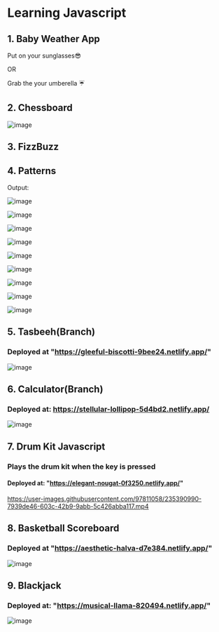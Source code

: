 # Learning Javascript

## 1. Baby Weather App

  Put on your sunglasses😎  
  
  OR

  Grab the your umberella ☔

## 2. Chessboard

![image](https://user-images.githubusercontent.com/97811058/231553191-cf718ec7-1e0b-4bd6-8b63-4619820acd55.png)
## 3. FizzBuzz

## 4. Patterns

Output: 

![image](https://user-images.githubusercontent.com/97811058/231583496-0a599194-a8a9-4e4d-bf86-b94f9d8de94c.png)

![image](https://user-images.githubusercontent.com/97811058/231583609-708d078b-e3d0-43fe-82f6-466c0be27c30.png)

![image](https://user-images.githubusercontent.com/97811058/231583749-386f78f5-15a0-46fd-9607-3b87d1dea8c7.png)

![image](https://user-images.githubusercontent.com/97811058/231583865-f6d5990b-f50d-4d5b-ae45-7f5a7704081d.png)

![image](https://user-images.githubusercontent.com/97811058/231583939-43d05802-764e-4029-affd-a720a6d5364c.png)

![image](https://user-images.githubusercontent.com/97811058/231583998-0546712d-f145-4bd4-aaf4-60f85f6387a9.png)
      
![image](https://user-images.githubusercontent.com/97811058/231584095-bad65336-c175-4375-ae7f-93268f64594a.png)

![image](https://user-images.githubusercontent.com/97811058/231584184-911f79dd-e535-4d58-beac-ba1495e75298.png)

![image](https://user-images.githubusercontent.com/97811058/231584249-7c4710dd-208d-41bf-8a97-65f9c20b1b00.png)


## 5. Tasbeeh(Branch)

### Deployed at "https://gleeful-biscotti-9bee24.netlify.app/"

 ![image](https://user-images.githubusercontent.com/97811058/235234204-c10d0ea0-a52b-4afe-b4fc-9e2aecf7a301.png)


## 6. Calculator(Branch)

### Deployed at: https://stellular-lollipop-5d4bd2.netlify.app/

![image](https://user-images.githubusercontent.com/97811058/235325318-bdf4ac44-8d1c-4c69-b601-9d76564ea483.png)


## 7. Drum Kit Javascript

### Plays the drum kit when the key is pressed

#### Deployed at: "https://elegant-nougat-0f3250.netlify.app/"

https://user-images.githubusercontent.com/97811058/235390990-7939de46-603c-42b9-9abb-5c426abba117.mp4


## 8. Basketball Scoreboard

### Deployed at "https://aesthetic-halva-d7e384.netlify.app/"

![image](https://user-images.githubusercontent.com/97811058/235553662-4e223c41-6ace-4278-95f4-82737fc7947a.png)


## 9. Blackjack

### Deployed at: "https://musical-llama-820494.netlify.app/"

![image](https://github.com/Alishba-Siddique/Javascript/assets/97811058/63efcaa2-4bf3-4b01-8b78-055f00542e44)



